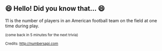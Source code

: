 ## :smile: Hello! Did you know that... :smile:
11 is the number of players in an American football team on the field at one time during play.

<sup>(come back in 5 minutes for the next trivia)</sup>


<sup>Credits: http://numbersapi.com</sup>

